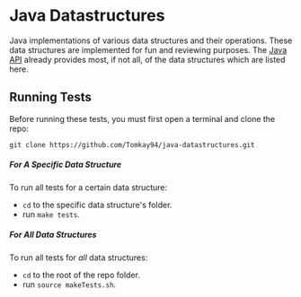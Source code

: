 # Java Datastructures
Java implementations of various data structures and their operations.
These data structures are implemented for fun and reviewing purposes. The [Java API](http://docs.oracle.com/javase/7/docs/api/) already provides most, if not all, of the data structures which are listed here.

## Running Tests

Before running these tests, you must first open a terminal and clone the repo:

`git clone https://github.com/Tomkay94/java-datastructures.git`

##### For A _Specific_ Data Structure
To run all tests for a certain data structure:
 - `cd` to the specific data structure's folder.
 - run `make tests`.

##### For _All_ Data Structures
To run all tests for _all_ data structures:
 - `cd` to the root of the repo folder.
 - run `source makeTests.sh`.

